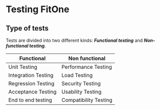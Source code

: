 # Testing FitOne

## Type of tests
Tests are divided into two different kinds: ***Functional testing*** and ***Non-functional testing***. 

| Functional  | Non functional  |
|---|---|
| Unit Testing | Performance Testing  |
| Integration Testing  | 	Load Testing  |
| Regression Testing  | Security Testing  |
| Acceptance Testing  | Usability Testing  |
| End to end testing  | Compatibility Testing  |
